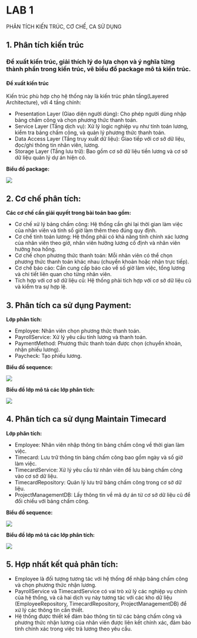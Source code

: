 # LAB 1
PHÂN TÍCH KIẾN TRÚC, CƠ CHẾ, CA SỬ DỤNG

## 1. Phân tích kiến trúc
### Đề xuất kiến trúc, giải thích lý do lựa chọn và ý nghĩa từng thành phần trong kiến trúc, vẽ biểu đồ package mô tả kiến trúc.
#### Đề xuất kiến trúc
Kiến trúc phù hợp cho hệ thống này là kiến trúc phân tầng(Layered Architecture), với 4 tầng chính:

- Presentation Layer (Giao diện người dùng): Cho phép người dùng nhập bảng chấm công và chọn phương thức thanh toán.
- Service Layer (Tầng dịch vụ): Xử lý logic nghiệp vụ như tính toán lương, kiểm tra bảng chấm công, và quản lý phương thức thanh toán.
- Data Access Layer (Tầng truy xuất dữ liệu): Giao tiếp với cơ sở dữ liệu, đọc/ghi thông tin nhân viên, lương.
- Storage Layer (Tầng lưu trữ): Bao gồm cơ sở dữ liệu tiền lương và cơ sở dữ liệu quản lý dự án hiện có.

**Biểu đồ package:**
  
![](https://www.planttext.com/api/plantuml/png/Z9EnIiH048RxVOhX-ciiBUGq0GiNGGo7xP8BIRZShYGxHH1h2vyYnI7OU8BLfR08t7la2Nm5PvNRIsuZfahOsU-VcVzdl-hFMQ55hd6LiMAPIiXL4J5sByAbY2EONAP2-MaahsDKgOyodi030mWpKHHWYucGS_ewXHiKCiXJzjXHzDlwEKnWtjRhhjRliJaD2EIeP3nGynAnyePB0GsH14h8NhUWtRx8688SIxZ3ThlM1da3dhRr4tO7k4eKHwIBpZQsudJtRdrkTkIbZ-VIlpWPwirt6wG1g6ktdK4Fcn9sR2PCfsT3hi0fwDrcLz6VRggG7Naz5XkwqaVtsn9PDgy88Qs38pWRn5-W5JQSOovH6ULKmiBabFtan8RKUxHrxH-wDxCJdwLrqdmOf-X1aD0xD9LaxgHxZQx9cKcxszmTSHJ6Pf5Sc5Vv3G00__y30000)
## 2. Cơ chế phân tích:
**Các cơ chế cần giải quyết trong bài toán bao gồm:**
- Cơ chế xử lý bảng chấm công: Hệ thống cần ghi lại thời gian làm việc của nhân viên và tính số giờ làm thêm theo đúng quy định.
- Cơ chế tính toán lương: Hệ thống phải có khả năng tính chính xác lương của nhân viên theo giờ, nhân viên hưởng lương cố định và nhân viên hưởng hoa hồng.
- Cơ chế chọn phương thức thanh toán: Mỗi nhân viên có thể chọn phương thức thanh toán khác nhau (chuyển khoản hoặc nhận trực tiếp).
- Cơ chế báo cáo: Cần cung cấp báo cáo về số giờ làm việc, tổng lương và chi tiết liên quan cho từng nhân viên.
- Tích hợp với cơ sở dữ liệu cũ: Hệ thống phải tích hợp với cơ sở dữ liệu cũ và kiểm tra sự hợp lệ.
## 3. Phân tích ca sử dụng Payment:
**Lớp phân tích:**
- Employee: Nhân viên chọn phương thức thanh toán.
- PayrollService: Xử lý yêu cầu tính lương và thanh toán.
- PaymentMethod: Phương thức thanh toán được chọn (chuyển khoản, nhận phiếu lương).
- Paycheck: Tạo phiếu lương.

**Biểu đồ sequence:**

![](https://www.planttext.com/api/plantuml/png/R95BYW8n48RtEKLTe2_G328CBWT6TE4sn622wKgJhXOyX7UOB5m82iwsU-4Yu3roWhd2nFTpLHH_rV_Luw_TTIlYZkh2i6gg4Poj9EE2h8DUKHexbvALgK0BNN8a-EPpPuqPI3VJuaKg9DAN96N7pufGKamPktX2rdcook5JnNQ1KAhzTkzn0fJobKY1emAomIDxR3cRtA0v3CCc5PkJ0tiGto7xTV10BgmFX1i7b0q_21IR9Rrd7jT9kDXucoRMiTdLzzZxZeyikzuoXr7m0b35PeDWOllBGHptPbs9uyCR_W400F__0m00)

**Biểu đồ lớp mô tả các lớp phân tích:**

![](https://www.planttext.com/api/plantuml/png/Z58xQWCn4ErrYYcJmXTG4HnmYXI1W7C1HJjaXVMBFeObv32k0e50watXmk1xx0boXMW_idSN5r4XDE_Dp9idwVTdl_I1kH2L97uZD3ZZaN39l8SxPQMf4E6DG5euXFSh2klWX7xfOCqKJW3BAeKwF60eJK7XSHns2GvV8_em45VN5BP65EIT3Bg9S4RADRgju5dTzk2AXQJMxXczLIRgGA4myLdsA6UIHvboKgUs_PXosEEyHBvfoNoUw9yd7kHL5pnLTkRL6OxUPojiCiibOvtKsTA_x3ZanXNZcNFRqmij5ZVpQwDG7JuZyAR-Y6J63UaZbnJ2uKkN88_VnrqoTxcWdpxbDlNEW2r5K-_ZgMQ9kcZ_qHy0003__mC0)

## 4. Phân tích ca sử dụng Maintain Timecard
**Lớp phân tích:**
- Employee: Nhân viên nhập thông tin bảng chấm công về thời gian làm việc.
- Timecard: Lưu trữ thông tin bảng chấm công bao gồm ngày và số giờ làm việc.
- TimecardService: Xử lý yêu cầu từ nhân viên để lưu bảng chấm công vào cơ sở dữ liệu.
- TimecardRepository: Quản lý lưu trữ bảng chấm công trong cơ sở dữ liệu.
- ProjectManagementDB: Lấy thông tin về mã dự án từ cơ sở dữ liệu cũ để đối chiếu với bảng chấm công.
  
**Biểu đồ sequence:**

  ![](https://www.planttext.com/api/plantuml/png/Z55DIiGm5Dxd5Dy5Ue4YCWowyWVHMSmsfg6DRLvYcWxCKho8m-1IK73LBcOHy1uvWLUm0HrmxCBbU-_xU-zz3hjPwxdpdMvOMok2CwraN7ZZSAfjOzPICZi2b52MayT2QIcuAswaModnUtRbp9qK_e8JBwMMv4_caznhQKshHeirOpyco8uFjNDSLh5_iRYD_PPAYB5wrX3XdKfsW4tq2ViSPoeEZnhUSUYmHH67DuGDiGdmP8I56ysnYiC3wjZlFEwxrAZtibD9_YwQu_pZjVlN9aTPjZzzZcNO252w0w594huAJrHzSsUIYlIwBm000F__0m00)

  **Biểu đồ lớp mô tả các lớp phân tích:**

  ![](https://www.planttext.com/api/plantuml/png/b5BDIiD04BxdAUQeXxx08gLeF0WgOWNFcysGhidkblq95F7aaqWHGH0KF3K73m7V8q_WAxX9azAcyU0U5cRccs_c-vYVucjYBDNMYImmAPUWbS60PTGOE1NpJ2qGuJu0_x0Dpq82KwkvJ9gqf09t4iP5WjiRBf1H7HyS4iWLZuE7eANjAYsjRSCURKojfmtztuGpvRIvLJh5c02Njaco6TK9NZeHeTvfpcd6QuAJBK2zIAHKjh_857NE6VRsCGJEkR577Mgy5aTpt4Zhe6H3zQVOQvmhmwtIYzuOhv0EJ_BWVuswqkeEcRsWaYOeKDhmk9srxLCdQ-tMkAqZItUy6d9sox_DPOn6upqR2IHLySPXKRuwODNgnGLzIDqsj2w1b5V5em2hAOXo2N5LV43v90SP1hmba7s_EuYgrL8cNbUrUXR0oaz_5nEKSNtblm000F__0m00)

## 5. Hợp nhất kết quả phân tích:
- Employee là đối tượng tương tác với hệ thống để nhập bảng chấm công và chọn phương thức nhận lương.
- PayrollService và TimecardService có vai trò xử lý các nghiệp vụ chính của hệ thống, và cả hai dịch vụ này tương tác với các kho dữ liệu (EmployeeRepository, TimecardRepository, ProjectManagementDB) để xử lý các thông tin cần thiết.
- Hệ thống được thiết kế đảm bảo thông tin từ các bảng chấm công và phương thức nhận lương của nhân viên được liên kết chính xác, đảm bảo tính chính xác trong việc trả lương theo yêu cầu.
